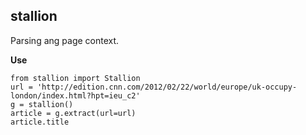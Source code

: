 ## stallion
Parsing ang page context.

**Use**
```
from stallion import Stallion
url = 'http://edition.cnn.com/2012/02/22/world/europe/uk-occupy-london/index.html?hpt=ieu_c2'
g = stallion()
article = g.extract(url=url)
article.title
```